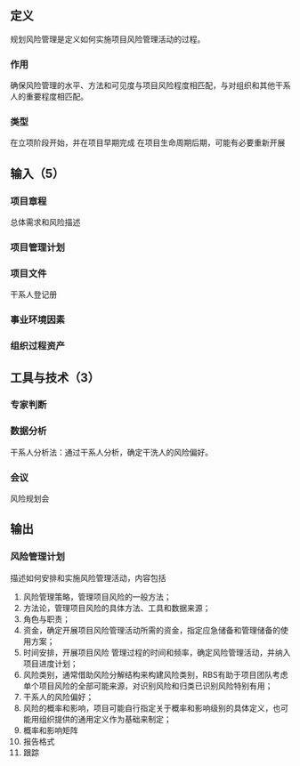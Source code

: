 ## 定义
规划风险管理是定义如何实施项目风险管理活动的过程。
### 作用
确保风险管理的水平、方法和可见度与项目风险程度相匹配，与对组织和其他干系人的重要程度相匹配。
### 类型
在立项阶段开始，并在项目早期完成
在项目生命周期后期，可能有必要重新开展
## 输入（5）
### 项目章程
总体需求和风险描述
### 项目管理计划
### 项目文件
干系人登记册
### 事业环境因素
### 组织过程资产
## 工具与技术（3）
### 专家判断
### 数据分析
干系人分析法：通过干系人分析，确定干洗人的风险偏好。
### 会议
风险规划会
## 输出
### 风险管理计划
描述如何安排和实施风险管理活动，内容包括
1. 风险管理策略，管理项目风险的一般方法；
2. 方法论，管理项目风险的具体方法、工具和数据来源；
3. 角色与职责；
4. 资金，确定开展项目风险管理活动所需的资金，指定应急储备和管理储备的使用方案；
5. 时间安排，开展项目风险 管理过程的时间和频率，确定风险管理活动，并纳入项目进度计划；
6. 风险类别，通常借助风险分解结构来构建风险类别，RBS有助于项目团队考虑单个项目风险的全部可能来源，对识别风险和归类已识别风险特别有用；
7. 干系人的风险偏好；
8. 风险的概率和影响，项目可能自行指定关于概率和影响级别的具体定义，也可能用组织提供的通用定义作为基础来制定；
9. 概率和影响矩阵
10. 报告格式
11. 跟踪